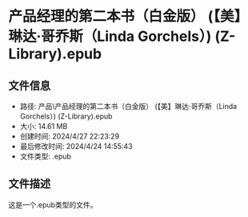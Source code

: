﻿# 产品经理的第二本书（白金版） (【美】琳达·哥乔斯（Linda Gorchels）) (Z-Library).epub

## 文件信息
- 路径: 产品\产品经理的第二本书（白金版） (【美】琳达·哥乔斯（Linda Gorchels）) (Z-Library).epub
- 大小: 14.61 MB
- 创建时间: 2024/4/27 22:23:29
- 最后修改时间: 2024/4/24 14:55:43
- 文件类型: .epub

## 文件描述
这是一个.epub类型的文件。

